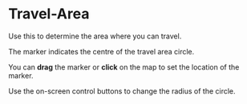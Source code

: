 # Travel-Area

Use this to determine the area where you can travel.

The marker indicates the centre of the travel area circle.

You can **drag** the marker or **click** on the map to set the location of the marker.

Use the on-screen control buttons to change the radius of the circle.
